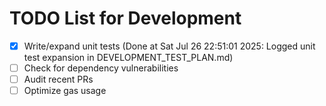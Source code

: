 # TODO List for Development

- [x] Write/expand unit tests  (Done at Sat Jul 26 22:51:01 2025: Logged unit test expansion in DEVELOPMENT_TEST_PLAN.md)
- [ ] Check for dependency vulnerabilities
- [ ] Audit recent PRs
- [ ] Optimize gas usage